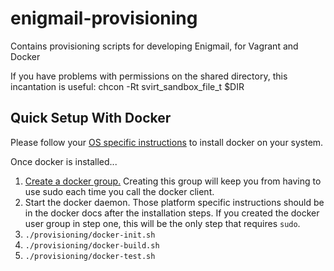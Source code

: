 # enigmail-provisioning
Contains provisioning scripts for developing Enigmail, for Vagrant and Docker

If you have problems with permissions on the shared directory, this incantation is useful:
 chcon -Rt svirt_sandbox_file_t $DIR

## Quick Setup With Docker
Please follow your [OS specific instructions](https://docs.docker.com/installation/#installation) to install docker on your system.

Once docker is installed...

1. [Create a docker group.](https://docs.docker.com/installation/ubuntulinux/#create-a-docker-group) Creating this group will keep you from having to use sudo each time you call the docker client.
2. Start the docker daemon. Those platform specific instructions should be in the docker docs after the installation steps. If you created the docker user group in step one, this will be the only step that requires `sudo`.
3. `./provisioning/docker-init.sh`
4. `./provisioning/docker-build.sh`
5. `./provisioning/docker-test.sh`
